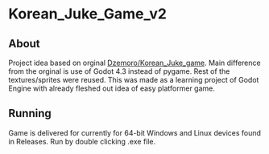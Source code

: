 # Korean_Juke_Game_v2

## About

Project idea based on orginal [Dzemoro/Korean_Juke_game](https://github.com/Dzemoro/Korean_Juke_Game). Main difference from the orginal is use of Godot 4.3 instead of pygame. Rest of the textures/sprites were reused. This was made as a learning project of Godot Engine with already fleshed out idea of easy platformer game.

## Running

Game is delivered for currently for 64-bit Windows and Linux devices found in Releases. Run by double clicking .exe file.